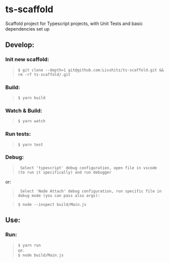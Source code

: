 # ts-scaffold
Scaffold project for Typescript projects, with Unit Tests and basic dependencies set up

## Develop:

### Init new scaffold:
> ``` $ git clone --depth=1 git@github.com:Livshitz/ts-scaffold.git && rm -rf ts-scaffold/.git ```

### Build:
> ``` $ yarn build ```

### Watch & Build:
> ``` $ yarn watch ```

### Run tests:
> ``` $ yarn test ```

### Debug:
> ` Select 'typescript' debug configuration, open file in vscode (to run it specifically) and run debugger`  

or:   
> ` Select 'Node Attach' debug configuration, run specific file in debug mode (you can pass also args):`  

> ``` $ node --inspect build/Main.js ```  

## Use:

### Run:
> ``` $ yarn run ```  
or:   
``` $ node build/Main.js ```

